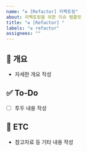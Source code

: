 ```yaml
---
name: "♻️ [Refactor] 리펙토링"
about: 리펙토링을 위한 이슈 템플릿
title: "♻️ [Refactor] "
labels: "♻️ refactor"
assignees: ""
---
```


## 📝 개요

- 자세한 개요 작성

## ✅ To-Do

- [ ] 투두 내용 작성

## 👀 ETC

- 참고자료 등 기타 내용 작성
